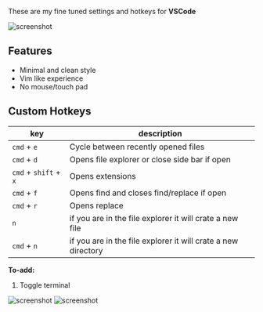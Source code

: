 These are my fine tuned settings and hotkeys for **VSCode**

![screenshot](img/standardlook.png)

## Features 
- Minimal and clean style 
- Vim like experience
- No mouse/touch pad

## Custom Hotkeys

| key                                       | description   |
| ----------------------------------------- | ------------- |
| ```cmd``` + ```e``` | Cycle between recently opened files |
| ```cmd``` + ```d``` | Opens file explorer or close side bar if open |
| ```cmd``` +  ```shift``` + ```x``` | Opens extensions  |
| ```cmd``` + ```f``` | Opens find and closes find/replace if open  |
| ```cmd``` + ```r``` | Opens replace  |
| ```n``` | if you are in the file explorer it will crate a new file  |
| ```cmd``` + ```n``` | if you are in the file explorer it will crate a new directory |

**To-add:**
1. Toggle terminal


![screenshot](img/sidebar.png)
![screenshot](img/Last.png)
